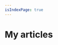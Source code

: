 ```yaml
---
isIndexPage: true
---
```


# My articles

<!-- markdownlint-disable -->
<blog-index startPath="/environment/" />
